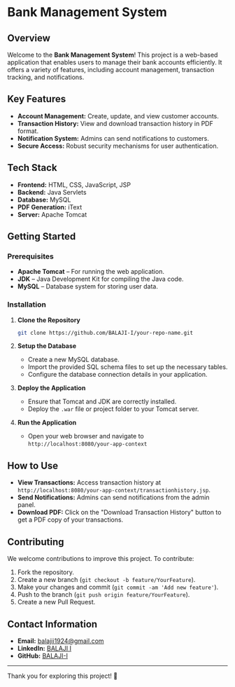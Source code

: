 # Bank Management System

## Overview

Welcome to the **Bank Management System**! This project is a web-based application that enables users to manage their bank accounts efficiently. It offers a variety of features, including account management, transaction tracking, and notifications.

## Key Features

- **Account Management:** Create, update, and view customer accounts.
- **Transaction History:** View and download transaction history in PDF format.
- **Notification System:** Admins can send notifications to customers.
- **Secure Access:** Robust security mechanisms for user authentication.

## Tech Stack

- **Frontend:** HTML, CSS, JavaScript, JSP
- **Backend:** Java Servlets
- **Database:** MySQL
- **PDF Generation:** iText
- **Server:** Apache Tomcat

## Getting Started

### Prerequisites

- **Apache Tomcat** – For running the web application.
- **JDK** – Java Development Kit for compiling the Java code.
- **MySQL** – Database system for storing user data.

### Installation

1. **Clone the Repository**

    ```bash
    git clone https://github.com/BALAJI-I/your-repo-name.git
    ```

2. **Setup the Database**

   - Create a new MySQL database.
   - Import the provided SQL schema files to set up the necessary tables.
   - Configure the database connection details in your application.

3. **Deploy the Application**

   - Ensure that Tomcat and JDK are correctly installed.
   - Deploy the `.war` file or project folder to your Tomcat server.

4. **Run the Application**

   - Open your web browser and navigate to `http://localhost:8080/your-app-context`

## How to Use

- **View Transactions:** Access transaction history at `http://localhost:8080/your-app-context/transactionhistory.jsp`.
- **Send Notifications:** Admins can send notifications from the admin panel.
- **Download PDF:** Click on the "Download Transaction History" button to get a PDF copy of your transactions.

## Contributing

We welcome contributions to improve this project. To contribute:

1. Fork the repository.
2. Create a new branch (`git checkout -b feature/YourFeature`).
3. Make your changes and commit (`git commit -am 'Add new feature'`).
4. Push to the branch (`git push origin feature/YourFeature`).
5. Create a new Pull Request.

## Contact Information

- **Email:** [balajii1924@gmail.com](mailto:balajii1924@gmail.com)
- **LinkedIn:** [BALAJI I](https://www.linkedin.com/in/balaji-i/)
- **GitHub:** [BALAJI-I](https://github.com/BALAJI-I)



---

Thank you for exploring this project! 🎉
